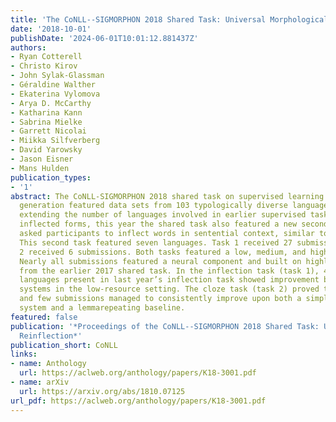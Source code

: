 ```yaml
---
title: 'The CoNLL--SIGMORPHON 2018 Shared Task: Universal Morphological Reinflection'
date: '2018-10-01'
publishDate: '2024-06-01T10:01:12.881437Z'
authors:
- Ryan Cotterell
- Christo Kirov
- John Sylak-Glassman
- Géraldine Walther
- Ekaterina Vylomova
- Arya D. McCarthy
- Katharina Kann
- Sabrina Mielke
- Garrett Nicolai
- Miikka Silfverberg
- David Yarowsky
- Jason Eisner
- Mans Hulden
publication_types:
- '1'
abstract: The CoNLL-SIGMORPHON 2018 shared task on supervised learning of morphological
  generation featured data sets from 103 typologically diverse languages. Apart from
  extending the number of languages involved in earlier supervised tasks of generating
  inflected forms, this year the shared task also featured a new second task which
  asked participants to inflect words in sentential context, similar to a cloze task.
  This second task featured seven languages. Task 1 received 27 submissions and task
  2 received 6 submissions. Both tasks featured a low, medium, and high data condition.
  Nearly all submissions featured a neural component and built on highly-ranked systems
  from the earlier 2017 shared task. In the inflection task (task 1), 41 of the 52
  languages present in last year’s inflection task showed improvement by the best
  systems in the low-resource setting. The cloze task (task 2) proved to be difficult,
  and few submissions managed to consistently improve upon both a simple neural baseline
  system and a lemmarepeating baseline.
featured: false
publication: '*Proceedings of the CoNLL--SIGMORPHON 2018 Shared Task: Universal Morphological
  Reinflection*'
publication_short: CoNLL
links:
- name: Anthology
  url: https://aclweb.org/anthology/papers/K18-3001.pdf
- name: arXiv
  url: https://arxiv.org/abs/1810.07125
url_pdf: https://aclweb.org/anthology/papers/K18-3001.pdf
---
```


